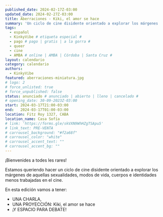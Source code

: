 ```yaml
---
published_date: 2024-02-17Z-03:00
updated_date: 2024-02-27Z-03:00
title: Aberraciones - Kiki, el amor se hace
summary: 'Un ciclo de cine disidente orientado a explorar los márgenes de aquellas sexualidades, modos de vida, cuerpos e identidades menos trabajadas en el cine.'
tags:
  - español
  - KinkyVibe # etiqueta especial #
  - pago # pago | gratis | a la gorra #
  - queer
  - cine
  - AMBA # online | AMBA | Córdoba | Santa Cruz #
layout: calendario
category: calendario
authors:
  - KinkyVibe
featured: aberraciones-miniatura.jpg
# logo: 2
# force_unlisted: true
# force_unpublished: false
status: anunciado # anunciado | abierto | lleno | cancelado #
# opening_date: 30-09-2023Z-03:00
start: 2024-03-17T21:00-03:00
end:   2024-03-17T01:00-03:00
location: Fitz Roy 1327, CABA
location_name: Casa Sofía
# link: 'https://forms.gle/skVXN9WhHZgTSApu5'
# link_text: PRE-VENTA
# carrousel_background: "#f2a68f"
# carrousel_color: "white"
# carrousel_accent_text: ""
# carrousel_accent_bg: ""
---
```


¡Bienvenides a todes les rares!

Estamos queriendo hacer un ciclo de cine disidente orientado a explorar los márgenes de aquellas sexualidades, modos de vida, cuerpos e identidades menos trabajadas en el cine.

En esta edición vamos a tener:

- UNA CHARLA,
- UNA PROYECCIÓN: Kiki, el amor se hace
- ¡Y ESPACIO PARA DEBATE!

